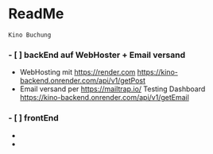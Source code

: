 # ReadMe
    Kino Buchung

### - [ ]  backEnd auf WebHoster + Email versand 

 - WebHosting mit https://render.com
  https://kino-backend.onrender.com/api/v1/getPost 
 -  Email versand per https://mailtrap.io/    Testing Dashboard  
 https://kino-backend.onrender.com/api/v1/getEmail


 ### - [ ]  frontEnd 
 - 
 -
